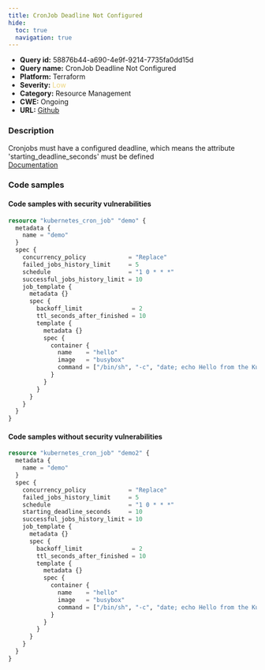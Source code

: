 ```yaml
---
title: CronJob Deadline Not Configured
hide:
  toc: true
  navigation: true
---
```


<style>
  .highlight .hll {
    background-color: #ff171742;
  }
  .md-content {
    max-width: 1100px;
    margin: 0 auto;
  }
</style>

-   **Query id:** 58876b44-a690-4e9f-9214-7735fa0dd15d
-   **Query name:** CronJob Deadline Not Configured
-   **Platform:** Terraform
-   **Severity:** <span style="color:#edd57e">Low</span>
-   **Category:** Resource Management
-   **CWE:** Ongoing
-   **URL:** [Github](https://github.com/DataDog/kics/tree/master/assets/queries/terraform/kubernetes/cronjob_deadline_not_configured)

### Description
Cronjobs must have a configured deadline, which means the attribute 'starting_deadline_seconds' must be defined<br>
[Documentation](https://registry.terraform.io/providers/hashicorp/kubernetes/latest/docs/resources/cron_job#starting_deadline_seconds)

### Code samples
#### Code samples with security vulnerabilities
```tf title="Positive test num. 1 - tf file" hl_lines="5"
resource "kubernetes_cron_job" "demo" {
  metadata {
    name = "demo"
  }
  spec {
    concurrency_policy            = "Replace"
    failed_jobs_history_limit     = 5
    schedule                      = "1 0 * * *"
    successful_jobs_history_limit = 10
    job_template {
      metadata {}
      spec {
        backoff_limit              = 2
        ttl_seconds_after_finished = 10
        template {
          metadata {}
          spec {
            container {
              name    = "hello"
              image   = "busybox"
              command = ["/bin/sh", "-c", "date; echo Hello from the Kubernetes cluster"]
            }
          }
        }
      }
    }
  }
}

```


#### Code samples without security vulnerabilities
```tf title="Negative test num. 1 - tf file"
resource "kubernetes_cron_job" "demo2" {
  metadata {
    name = "demo"
  }
  spec {
    concurrency_policy            = "Replace"
    failed_jobs_history_limit     = 5
    schedule                      = "1 0 * * *"
    starting_deadline_seconds     = 10
    successful_jobs_history_limit = 10
    job_template {
      metadata {}
      spec {
        backoff_limit              = 2
        ttl_seconds_after_finished = 10
        template {
          metadata {}
          spec {
            container {
              name    = "hello"
              image   = "busybox"
              command = ["/bin/sh", "-c", "date; echo Hello from the Kubernetes cluster"]
            }
          }
        }
      }
    }
  }
}

```
